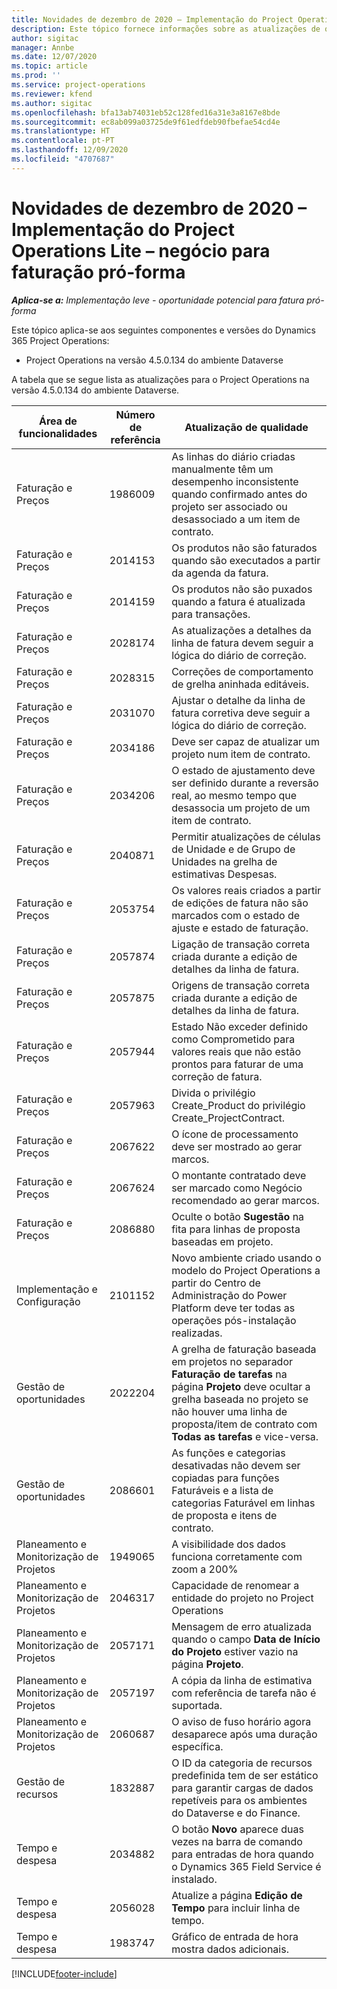```yaml
---
title: Novidades de dezembro de 2020 – Implementação do Project Operations Lite – negócio para faturação pró-forma
description: Este tópico fornece informações sobre as atualizações de qualidade disponíveis na versão de dezembro de 2020 da implementação do Project Operations Lite – negócio para faturação pró-forma.
author: sigitac
manager: Annbe
ms.date: 12/07/2020
ms.topic: article
ms.prod: ''
ms.service: project-operations
ms.reviewer: kfend
ms.author: sigitac
ms.openlocfilehash: bfa13ab74031eb52c128fed16a31e3a8167e8bde
ms.sourcegitcommit: ec8ab099a03725de9f61edfdeb90fbefae54cd4e
ms.translationtype: HT
ms.contentlocale: pt-PT
ms.lasthandoff: 12/09/2020
ms.locfileid: "4707687"
---
```

# <a name="whats-new-december-2020---project-operations-lite-deployment---deal-to-proforma-invoicing"></a>Novidades de dezembro de 2020 – Implementação do Project Operations Lite – negócio para faturação pró-forma

_**Aplica-se a:** Implementação leve - oportunidade potencial para fatura pró-forma_

Este tópico aplica-se aos seguintes componentes e versões do Dynamics 365 Project Operations:

  - Project Operations na versão 4.5.0.134 do ambiente Dataverse 

A tabela que se segue lista as atualizações para o Project Operations na versão 4.5.0.134 do ambiente Dataverse.

| **Área de funcionalidades** | **Número de referência** | **Atualização de qualidade** |
| --- | --- | --- |
| Faturação e Preços | 1986009 | As linhas do diário criadas manualmente têm um desempenho inconsistente quando confirmado antes do projeto ser associado ou desassociado a um item de contrato. |
| Faturação e Preços | 2014153 | Os produtos não são faturados quando são executados a partir da agenda da fatura. |
| Faturação e Preços | 2014159 | Os produtos não são puxados quando a fatura é atualizada para transações. |
| Faturação e Preços | 2028174 | As atualizações a detalhes da linha de fatura devem seguir a lógica do diário de correção. |
| Faturação e Preços | 2028315 | Correções de comportamento de grelha aninhada editáveis. |
| Faturação e Preços | 2031070 | Ajustar o detalhe da linha de fatura corretiva deve seguir a lógica do diário de correção. |
| Faturação e Preços | 2034186 | Deve ser capaz de atualizar um projeto num item de contrato. |
| Faturação e Preços | 2034206 | O estado de ajustamento deve ser definido durante a reversão real, ao mesmo tempo que desassocia um projeto de um item de contrato. |
| Faturação e Preços | 2040871 | Permitir atualizações de células de Unidade e de Grupo de Unidades na grelha de estimativas Despesas. |
| Faturação e Preços | 2053754 | Os valores reais criados a partir de edições de fatura não são marcados com o estado de ajuste e estado de faturação. |
| Faturação e Preços | 2057874 | Ligação de transação correta criada durante a edição de detalhes da linha de fatura. |
| Faturação e Preços | 2057875 | Origens de transação correta criada durante a edição de detalhes da linha de fatura. |
| Faturação e Preços | 2057944 | Estado Não exceder definido como Comprometido para valores reais que não estão prontos para faturar de uma correção de fatura. |
| Faturação e Preços | 2057963 | Divida o privilégio Create\_Product do privilégio Create\_ProjectContract. |
| Faturação e Preços | 2067622 | O ícone de processamento deve ser mostrado ao gerar marcos. |
| Faturação e Preços | 2067624 | O montante contratado deve ser marcado como Negócio recomendado ao gerar marcos. |
| Faturação e Preços | 2086880 | Oculte o botão **Sugestão** na fita para linhas de proposta baseadas em projeto. |
| Implementação e Configuração | 2101152 | Novo ambiente criado usando o modelo do Project Operations a partir do Centro de Administração do Power Platform deve ter todas as operações pós-instalação realizadas. |
|   Gestão de oportunidades | 2022204 | A grelha de faturação baseada em projetos no separador **Faturação de tarefas** na página **Projeto** deve ocultar a grelha baseada no projeto se não houver uma linha de proposta/item de contrato com **Todas as tarefas** e vice-versa. |
|   Gestão de oportunidades | 2086601 | As funções e categorias desativadas não devem ser copiadas para funções Faturáveis e a lista de categorias Faturável em linhas de proposta e itens de contrato. |
| Planeamento e Monitorização de Projetos | 1949065 | A visibilidade dos dados funciona corretamente com zoom a 200% |
| Planeamento e Monitorização de Projetos | 2046317 | Capacidade de renomear a entidade do projeto no Project Operations |
| Planeamento e Monitorização de Projetos | 2057171 | Mensagem de erro atualizada quando o campo **Data de Início do Projeto** estiver vazio na página **Projeto**. |
| Planeamento e Monitorização de Projetos | 2057197 | A cópia da linha de estimativa com referência de tarefa não é suportada. |
| Planeamento e Monitorização de Projetos | 2060687 | O aviso de fuso horário agora desaparece após uma duração específica. |
| Gestão de recursos | 1832887 | O ID da categoria de recursos predefinida tem de ser estático para garantir cargas de dados repetíveis para os ambientes do Dataverse e do Finance. |
| Tempo e despesa | 2034882 | O botão **Novo** aparece duas vezes na barra de comando para entradas de hora quando o Dynamics 365 Field Service é instalado. |
| Tempo e despesa | 2056028 | Atualize a página **Edição de Tempo** para incluir linha de tempo. |
| Tempo e despesa | 1983747 | Gráfico de entrada de hora mostra dados adicionais. |


[!INCLUDE[footer-include](../../includes/footer-banner.md)]